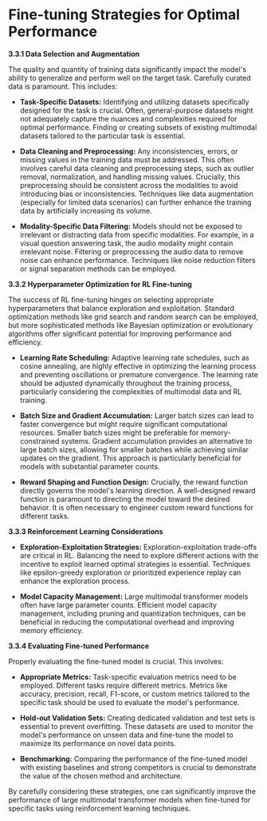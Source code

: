# Fine-tuning Strategies for Optimal Performance


**3.3.1 Data Selection and Augmentation**

The quality and quantity of training data significantly impact the model's ability to generalize and perform well on the target task.  Carefully curated data is paramount.  This includes:

* **Task-Specific Datasets:**  Identifying and utilizing datasets specifically designed for the task is crucial.  Often, general-purpose datasets might not adequately capture the nuances and complexities required for optimal performance.  Finding or creating subsets of existing multimodal datasets tailored to the particular task is essential.

* **Data Cleaning and Preprocessing:**  Any inconsistencies, errors, or missing values in the training data must be addressed.  This often involves careful data cleaning and preprocessing steps, such as outlier removal, normalization, and handling missing values.  Crucially, this preprocessing should be consistent across the modalities to avoid introducing bias or inconsistencies.  Techniques like data augmentation (especially for limited data scenarios) can further enhance the training data by artificially increasing its volume.

* **Modality-Specific Data Filtering:**  Models should not be exposed to irrelevant or distracting data from specific modalities.  For example, in a visual question answering task, the audio modality might contain irrelevant noise. Filtering or preprocessing the audio data to remove noise can enhance performance. Techniques like noise reduction filters or signal separation methods can be employed.

**3.3.2 Hyperparameter Optimization for RL Fine-tuning**

The success of RL fine-tuning hinges on selecting appropriate hyperparameters that balance exploration and exploitation.  Standard optimization methods like grid search and random search can be employed, but more sophisticated methods like Bayesian optimization or evolutionary algorithms offer significant potential for improving performance and efficiency.

* **Learning Rate Scheduling:**  Adaptive learning rate schedules, such as cosine annealing, are highly effective in optimizing the learning process and preventing oscillations or premature convergence.  The learning rate should be adjusted dynamically throughout the training process, particularly considering the complexities of multimodal data and RL training.

* **Batch Size and Gradient Accumulation:**  Larger batch sizes can lead to faster convergence but might require significant computational resources. Smaller batch sizes might be preferable for memory-constrained systems. Gradient accumulation provides an alternative to large batch sizes, allowing for smaller batches while achieving similar updates on the gradient. This approach is particularly beneficial for models with substantial parameter counts.

* **Reward Shaping and Function Design:**  Crucially, the reward function directly governs the model's learning direction. A well-designed reward function is paramount to directing the model toward the desired behavior.  It is often necessary to engineer custom reward functions for different tasks.


**3.3.3 Reinforcement Learning Considerations**

* **Exploration-Exploitation Strategies:**  Exploration-exploitation trade-offs are critical in RL. Balancing the need to explore different actions with the incentive to exploit learned optimal strategies is essential. Techniques like epsilon-greedy exploration or prioritized experience replay can enhance the exploration process.

* **Model Capacity Management:**  Large multimodal transformer models often have large parameter counts. Efficient model capacity management, including pruning and quantization techniques, can be beneficial in reducing the computational overhead and improving memory efficiency.


**3.3.4 Evaluating Fine-tuned Performance**

Properly evaluating the fine-tuned model is crucial.  This involves:

* **Appropriate Metrics:**  Task-specific evaluation metrics need to be employed.  Different tasks require different metrics.  Metrics like accuracy, precision, recall, F1-score, or custom metrics tailored to the specific task should be used to evaluate the model's performance.

* **Hold-out Validation Sets:**  Creating dedicated validation and test sets is essential to prevent overfitting.  These datasets are used to monitor the model's performance on unseen data and fine-tune the model to maximize its performance on novel data points.

* **Benchmarking:**  Comparing the performance of the fine-tuned model with existing baselines and strong competitors is crucial to demonstrate the value of the chosen method and architecture.



By carefully considering these strategies, one can significantly improve the performance of large multimodal transformer models when fine-tuned for specific tasks using reinforcement learning techniques.


